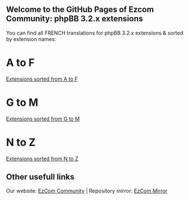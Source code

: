 ## Welcome to the GitHub Pages of Ezcom Community: phpBB 3.2.x extensions

You can find all FRENCH translations for phpBB 3.2.x extensions & sorted by extension names:

# A to F
<a href="https://github.com/Communaute-EzCom/phpbb-3.2.x-extensions/tree/master/A-F">Extensions sorted from A to F</a>
# G to M
<a href="https://github.com/Communaute-EzCom/phpbb-3.2.x-extensions/tree/master/G-M">Extensions sorted from G to M</a>
# N to Z
<a href="https://github.com/Communaute-EzCom/phpbb-3.2.x-extensions/tree/master/N-Z">Extensions sorted from N to Z</a>

## Other usefull links
Our website: <a href="http://www.ezcom-fr.com">EzCom Community</a> | Repository mirror: <a href="http://ezcom.free.fr/?dir=phpBB/3.2.x/Extensions">EzCom Mirror</a>
